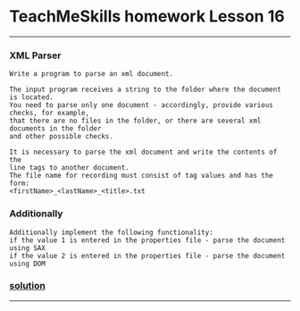 # TeachMeSkills homework Lesson 16

---

### XML Parser
```
Write a program to parse an xml document.

The input program receives a string to the folder where the document is located.
You need to parse only one document - accordingly, provide various checks, for example, 
that there are no files in the folder, or there are several xml documents in the folder 
and other possible checks.

It is necessary to parse the xml document and write the contents of the 
line tags to another document. 
The file name for recording must consist of tag values and has the form:
<firstName>_<lastName>_<title>.txt
```
### Additionally
```
Additionally implement the following functionality:
if the value 1 is entered in the properties file - parse the document using SAX
if the value 2 is entered in the properties file - parse the document using DOM
```
### [solution](https://github.com/IvanHayel/TeachMeSkills_HW_Lesson_16/tree/master/com/teachmeskills/task)

---